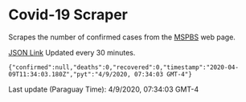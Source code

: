 # Covid-19 Scraper

Scrapes the number of confirmed cases from the [MSPBS](https://www.mspbs.gov.py/covid-19.php) web page.

[JSON Link](https://jmayalag.github.io/covid19-scrape/cases.json)
Updated every 30 minutes.
```
{"confirmed":null,"deaths":0,"recovered":0,"timestamp":"2020-04-09T11:34:03.180Z","pyt":"4/9/2020, 07:34:03 GMT-4"}
```
Last update (Paraguay Time): 4/9/2020, 07:34:03 GMT-4